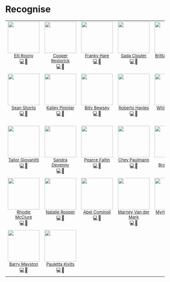 # Recognise

<!-- recognise-start -->
<table>
  <tbody>
    
<tr>
  
<td align="center" valign="top" width="14.29%">
  <a href="http://marriott.com/donec/posuere/metus.png">
    <div>
      <img width="100" src="https://place-hold.it/250x250" />
    </div>
    <div><small>Elli Roony</small></div>
  </a>
  <div><span title="code">💻</span><span title="design">🎨</span></div>
</td>

<td align="center" valign="top" width="14.29%">
  <a href="http://mediafire.com/risus/auctor/sed/tristique/in/tempus.js">
    <div>
      <img width="100" src="https://place-hold.it/250x250" />
    </div>
    <div><small>Cooper Restorick</small></div>
  </a>
  <div><span title="code">💻</span><span title="design">🎨</span></div>
</td>

<td align="center" valign="top" width="14.29%">
  <a href="https://psu.edu/potenti/in/eleifend/quam/a/odio/in.js">
    <div>
      <img width="100" src="https://place-hold.it/250x250" />
    </div>
    <div><small>Franky Hare</small></div>
  </a>
  <div><span title="code">💻</span><span title="design">🎨</span></div>
</td>

<td align="center" valign="top" width="14.29%">
  <a href="http://va.gov/maecenas/leo/odio/condimentum/id/luctus.jpg">
    <div>
      <img width="100" src="https://place-hold.it/250x250" />
    </div>
    <div><small>Sada Clouter</small></div>
  </a>
  <div><span title="code">💻</span><span title="design">🎨</span></div>
</td>

<td align="center" valign="top" width="14.29%">
  <a href="https://google.cn/nisl/nunc/nisl/duis.jpg">
    <div>
      <img width="100" src="https://place-hold.it/250x250" />
    </div>
    <div><small>Brittany Luckey</small></div>
  </a>
  <div><span title="code">💻</span><span title="design">🎨</span></div>
</td>

<td align="center" valign="top" width="14.29%">
  <a href="http://intel.com/venenatis/lacinia/aenean.png">
    <div>
      <img width="100" src="https://place-hold.it/250x250" />
    </div>
    <div><small>Stephannie Pegg</small></div>
  </a>
  <div><span title="code">💻</span><span title="design">🎨</span></div>
</td>

<td align="center" valign="top" width="14.29%">
  <a href="http://marriott.com/ut/volutpat/sapien/arcu/sed.json">
    <div>
      <img width="100" src="https://place-hold.it/250x250" />
    </div>
    <div><small>Hinda Tenney</small></div>
  </a>
  <div><span title="code">💻</span><span title="design">🎨</span></div>
</td>

</tr>

<tr>
  
<td align="center" valign="top" width="14.29%">
  <a href="https://businessweek.com/non/pretium/quis/lectus/suspendisse/potenti/in.html">
    <div>
      <img width="100" src="https://place-hold.it/250x250" />
    </div>
    <div><small>Sean Shorto</small></div>
  </a>
  <div><span title="code">💻</span><span title="design">🎨</span></div>
</td>

<td align="center" valign="top" width="14.29%">
  <a href="https://deliciousdays.com/morbi/a/ipsum/integer/a/nibh.html">
    <div>
      <img width="100" src="https://place-hold.it/250x250" />
    </div>
    <div><small>Kailey Pinnijar</small></div>
  </a>
  <div><span title="code">💻</span><span title="design">🎨</span></div>
</td>

<td align="center" valign="top" width="14.29%">
  <a href="http://washington.edu/quis/turpis/sed/ante/vivamus/tortor/duis.jsp">
    <div>
      <img width="100" src="https://place-hold.it/250x250" />
    </div>
    <div><small>Billy Bewsey</small></div>
  </a>
  <div><span title="code">💻</span><span title="design">🎨</span></div>
</td>

<td align="center" valign="top" width="14.29%">
  <a href="http://boston.com/pede/ullamcorper/augue.html">
    <div>
      <img width="100" src="https://place-hold.it/250x250" />
    </div>
    <div><small>Roberto Hayles</small></div>
  </a>
  <div><span title="code">💻</span><span title="design">🎨</span></div>
</td>

<td align="center" valign="top" width="14.29%">
  <a href="https://myspace.com/vivamus/in/felis/eu/sapien.xml">
    <div>
      <img width="100" src="https://place-hold.it/250x250" />
    </div>
    <div><small>Whitney Niblo</small></div>
  </a>
  <div><span title="code">💻</span><span title="design">🎨</span></div>
</td>

<td align="center" valign="top" width="14.29%">
  <a href="http://sfgate.com/sapien/ut/nunc/vestibulum/ante/ipsum/primis.aspx">
    <div>
      <img width="100" src="https://place-hold.it/250x250" />
    </div>
    <div><small>Brantley Giraudel</small></div>
  </a>
  <div><span title="code">💻</span><span title="design">🎨</span></div>
</td>

<td align="center" valign="top" width="14.29%">
  <a href="https://dropbox.com/quam/pharetra/magna/ac/consequat/metus/sapien.jpg">
    <div>
      <img width="100" src="https://place-hold.it/250x250" />
    </div>
    <div><small>Ernst Pullan</small></div>
  </a>
  <div><span title="code">💻</span><span title="design">🎨</span></div>
</td>

</tr>

<tr>
  
<td align="center" valign="top" width="14.29%">
  <a href="http://goo.ne.jp/sit/amet/eleifend/pede/libero/quis.jsp">
    <div>
      <img width="100" src="https://place-hold.it/250x250" />
    </div>
    <div><small>Tailor Giovanitti</small></div>
  </a>
  <div><span title="code">💻</span><span title="design">🎨</span></div>
</td>

<td align="center" valign="top" width="14.29%">
  <a href="https://apache.org/adipiscing/lorem/vitae/mattis/nibh/ligula.jsp">
    <div>
      <img width="100" src="https://place-hold.it/250x250" />
    </div>
    <div><small>Sandra Devenny</small></div>
  </a>
  <div><span title="code">💻</span><span title="design">🎨</span></div>
</td>

<td align="center" valign="top" width="14.29%">
  <a href="https://bbb.org/consequat.js">
    <div>
      <img width="100" src="https://place-hold.it/250x250" />
    </div>
    <div><small>Pearce Faltin</small></div>
  </a>
  <div><span title="code">💻</span><span title="design">🎨</span></div>
</td>

<td align="center" valign="top" width="14.29%">
  <a href="http://umich.edu/habitasse/platea/dictumst/maecenas.aspx">
    <div>
      <img width="100" src="https://place-hold.it/250x250" />
    </div>
    <div><small>Chev Paulmann</small></div>
  </a>
  <div><span title="code">💻</span><span title="design">🎨</span></div>
</td>

<td align="center" valign="top" width="14.29%">
  <a href="http://skyrock.com/aliquam/non/mauris/morbi/non/lectus/aliquam.jpg">
    <div>
      <img width="100" src="https://place-hold.it/250x250" />
    </div>
    <div><small>Thea Brokenbrow</small></div>
  </a>
  <div><span title="code">💻</span><span title="design">🎨</span></div>
</td>

<td align="center" valign="top" width="14.29%">
  <a href="https://webnode.com/eget/eros/elementum/pellentesque.js">
    <div>
      <img width="100" src="https://place-hold.it/250x250" />
    </div>
    <div><small>Terrence Matysiak</small></div>
  </a>
  <div><span title="code">💻</span><span title="design">🎨</span></div>
</td>

<td align="center" valign="top" width="14.29%">
  <a href="https://liveinternet.ru/rhoncus/aliquam/lacus/morbi.jpg">
    <div>
      <img width="100" src="https://place-hold.it/250x250" />
    </div>
    <div><small>Trumaine Hetterich</small></div>
  </a>
  <div><span title="code">💻</span><span title="design">🎨</span></div>
</td>

</tr>

<tr>
  
<td align="center" valign="top" width="14.29%">
  <a href="http://yellowpages.com/id/turpis/integer.aspx">
    <div>
      <img width="100" src="https://place-hold.it/250x250" />
    </div>
    <div><small>Rhodie McClure</small></div>
  </a>
  <div><span title="code">💻</span><span title="design">🎨</span></div>
</td>

<td align="center" valign="top" width="14.29%">
  <a href="https://cmu.edu/aliquet/maecenas/leo/odio.html">
    <div>
      <img width="100" src="https://place-hold.it/250x250" />
    </div>
    <div><small>Natalie Rooper</small></div>
  </a>
  <div><span title="code">💻</span><span title="design">🎨</span></div>
</td>

<td align="center" valign="top" width="14.29%">
  <a href="https://paginegialle.it/erat/nulla/tempus/vivamus/in/felis.html">
    <div>
      <img width="100" src="https://place-hold.it/250x250" />
    </div>
    <div><small>Abel Cominoli</small></div>
  </a>
  <div><span title="code">💻</span><span title="design">🎨</span></div>
</td>

<td align="center" valign="top" width="14.29%">
  <a href="http://tiny.cc/posuere/cubilia/curae/duis/faucibus/accumsan.jpg">
    <div>
      <img width="100" src="https://place-hold.it/250x250" />
    </div>
    <div><small>Marney Van der Mark</small></div>
  </a>
  <div><span title="code">💻</span><span title="design">🎨</span></div>
</td>

<td align="center" valign="top" width="14.29%">
  <a href="https://unicef.org/volutpat.jsp">
    <div>
      <img width="100" src="https://place-hold.it/250x250" />
    </div>
    <div><small>Myrta Grocock</small></div>
  </a>
  <div><span title="code">💻</span><span title="design">🎨</span></div>
</td>

<td align="center" valign="top" width="14.29%">
  <a href="https://qq.com/nulla/tempus.aspx">
    <div>
      <img width="100" src="https://place-hold.it/250x250" />
    </div>
    <div><small>Lucienne Levitt</small></div>
  </a>
  <div><span title="code">💻</span><span title="design">🎨</span></div>
</td>

<td align="center" valign="top" width="14.29%">
  <a href="http://telegraph.co.uk/quam/turpis.jpg">
    <div>
      <img width="100" src="https://place-hold.it/250x250" />
    </div>
    <div><small>Ham MacGorrie</small></div>
  </a>
  <div><span title="code">💻</span><span title="design">🎨</span></div>
</td>

</tr>

<tr>
  
<td align="center" valign="top" width="14.29%">
  <a href="http://msn.com/odio/consequat.html">
    <div>
      <img width="100" src="https://place-hold.it/250x250" />
    </div>
    <div><small>Barry Mayston</small></div>
  </a>
  <div><span title="code">💻</span><span title="design">🎨</span></div>
</td>

<td align="center" valign="top" width="14.29%">
  <a href="http://wiley.com/eu/tincidunt/in/leo/maecenas/pulvinar/lobortis.js">
    <div>
      <img width="100" src="https://place-hold.it/250x250" />
    </div>
    <div><small>Pauletta Kivits</small></div>
  </a>
  <div><span title="code">💻</span><span title="design">🎨</span></div>
</td>

</tr>

  </tbody>
</table>
<!-- recognise-end -->
